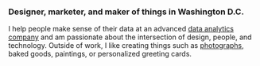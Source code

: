 ### Designer, marketer, and maker of things in Washington D.C.

I help people make sense of their data at an advanced [data analytics company](http://microstrategy.com/) and am passionate about the intersection of design, people, and technology. Outside of work, I like creating things such as [photographs](http://www.atmusingsend.com/), baked goods, paintings, or personalized greeting cards.